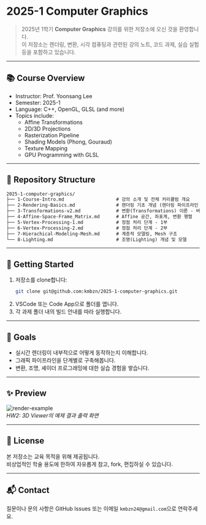 # 2025-1 Computer Graphics

> 2025년 1학기 **Computer Graphics** 강의를 위한 저장소에 오신 것을 환영합니다.  
> 이 저장소는 렌더링, 변환, 시각 컴퓨팅과 관련된 강의 노트, 코드 과제, 실습 실험 등을 포함하고 있습니다.

---

## 📚 Course Overview

- Instructor: Prof. Yoonsang Lee
- Semester: 2025-1
- Language: C++, OpenGL, GLSL (and more)
- Topics include:
  - Affine Transformations
  - 2D/3D Projections
  - Rasterization Pipeline
  - Shading Models (Phong, Gouraud)
  - Texture Mapping
  - GPU Programming with GLSL

---

## 📁 Repository Structure

```txt
2025-1-computer-graphics/
├── 1-Course-Intro.md                   # 강의 소개 및 전체 커리큘럼 개요
├── 2-Rendering-Basics.md               # 렌더링 기초 개념 (렌더링 파이프라인 입문)
├── 3-Transformations-v2.md             # 변환(Transformations) 이론 - 버전2
├── 4-Affine-Space-Frame_Matrix.md      # Affine 공간, 좌표계, 변환 행렬
├── 5-Vertex-Processing-1.md            # 정점 처리 단계 - 1부
├── 6-Vertex-Processing-2.md            # 정점 처리 단계 - 2부
├── 7-Hierachical-Modeling-Mesh.md      # 계층적 모델링, Mesh 구조
└── 8-Lighting.md                       # 조명(Lighting) 개념 및 모델
```

---

## 🚀 Getting Started

1. 저장소를 clone합니다:
   ```bash
   git clone git@github.com:kmbzn/2025-1-computer-graphics.git
   ```
2. VSCode 또는 Code App으로 폴더를 엽니다.  
3. 각 과제 폴더 내의 빌드 안내를 따라 실행합니다.

---

## 🧠 Goals

- 실시간 렌더링이 내부적으로 어떻게 동작하는지 이해합니다.  
- 그래픽 파이프라인을 단계별로 구축해봅니다.  
- 변환, 조명, 셰이더 프로그래밍에 대한 실습 경험을 쌓습니다.

---

## ✨ Preview

![render-example](/images/example.png)  
*HW2: 3D Viewer의 예제 결과 출력 화면*

---

## 📝 License

본 저장소는 교육 목적을 위해 제공됩니다.  
비상업적인 학술 용도에 한하여 자유롭게 참고, fork, 편집하실 수 있습니다.

---

## 📬 Contact

질문이나 문의 사항은 GitHub Issues 또는 이메일 `kmbzn24@gmail.com`으로 연락주세요.

<Home/>
